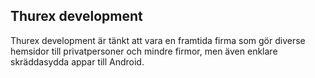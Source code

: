 Thurex development
----------------------------
 
Thurex development är tänkt att vara en framtida firma som gör diverse hemsidor till privatpersoner och mindre firmor, men även enklare skräddasydda appar till Android.